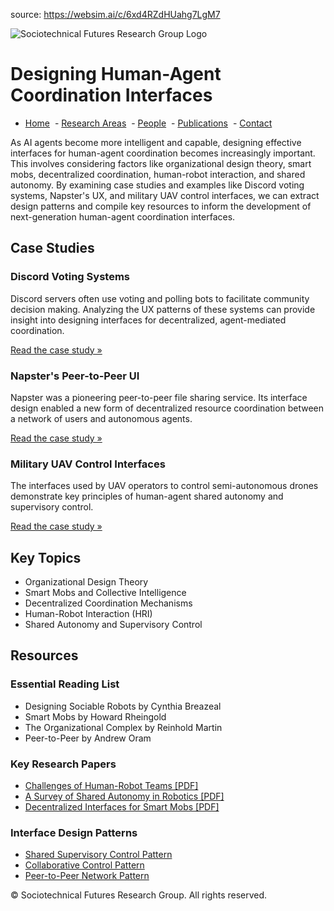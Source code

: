 source: https://websim.ai/c/6xd4RZdHUahg7LgM7

![Sociotechnical Futures Research Group Logo](https://www.sociotechnical-futures.org/images/logo.png)

# Designing Human-Agent Coordination Interfaces

- [Home](https://www.sociotechnical-futures.org/)
 - [Research Areas](https://www.sociotechnical-futures.org/research)
 - [People](https://www.sociotechnical-futures.org/people)
 - [Publications](https://www.sociotechnical-futures.org/publications)
 - [Contact](https://www.sociotechnical-futures.org/contact)

As AI agents become more intelligent and capable, designing effective interfaces for human-agent coordination becomes increasingly important. This involves considering factors like organizational design theory, smart mobs, decentralized coordination, human-robot interaction, and shared autonomy. By examining case studies and examples like Discord voting systems, Napster's UX, and military UAV control interfaces, we can extract design patterns and compile key resources to inform the development of next-generation human-agent coordination interfaces.

## Case Studies

### Discord Voting Systems

Discord servers often use voting and polling bots to facilitate community decision making. Analyzing the UX patterns of these systems can provide insight into designing interfaces for decentralized, agent-mediated coordination.

[Read the case study »](https://www.sociotechnical-futures.org/research/human-agent-coordination/designing-interfaces/case-studies/discord-voting)

### Napster's Peer-to-Peer UI

Napster was a pioneering peer-to-peer file sharing service. Its interface design enabled a new form of decentralized resource coordination between a network of users and autonomous agents.

[Read the case study »](https://www.sociotechnical-futures.org/research/human-agent-coordination/designing-interfaces/case-studies/napster-ux)

### Military UAV Control Interfaces

The interfaces used by UAV operators to control semi-autonomous drones demonstrate key principles of human-agent shared autonomy and supervisory control.

[Read the case study »](https://www.sociotechnical-futures.org/research/human-agent-coordination/designing-interfaces/case-studies/military-uav-control)

## Key Topics

- Organizational Design Theory
- Smart Mobs and Collective Intelligence
- Decentralized Coordination Mechanisms
- Human-Robot Interaction (HRI)
- Shared Autonomy and Supervisory Control

## Resources

### Essential Reading List

- Designing Sociable Robots by Cynthia Breazeal
- Smart Mobs by Howard Rheingold
- The Organizational Complex by Reinhold Martin
- Peer-to-Peer by Andrew Oram

### Key Research Papers

- [Challenges of Human-Robot Teams [PDF]](https://www.sociotechnical-futures.org/research/human-agent-coordination/designing-interfaces/papers/challenges-human-robot-teams.pdf)
- [A Survey of Shared Autonomy in Robotics [PDF]](https://www.sociotechnical-futures.org/research/human-agent-coordination/designing-interfaces/papers/shared-autonomy-robotics.pdf)
- [Decentralized Interfaces for Smart Mobs [PDF]](https://www.sociotechnical-futures.org/research/human-agent-coordination/designing-interfaces/papers/decentralized-interfaces-smart-mobs.pdf)

### Interface Design Patterns

- [Shared Supervisory Control Pattern](https://www.sociotechnical-futures.org/research/human-agent-coordination/designing-interfaces/patterns/shared-supervisory-control.html)
- [Collaborative Control Pattern](https://www.sociotechnical-futures.org/research/human-agent-coordination/designing-interfaces/patterns/collaborative-control.html)
- [Peer-to-Peer Network Pattern](https://www.sociotechnical-futures.org/research/human-agent-coordination/designing-interfaces/patterns/peer-to-peer-networks.html)

© Sociotechnical Futures Research Group. All rights reserved.